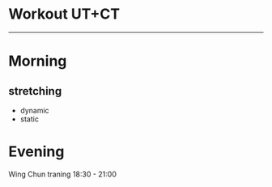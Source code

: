 # Workout UT+CT
---
# Morning
## stretching
* dynamic
* static

# Evening
Wing Chun traning 18:30 - 21:00
